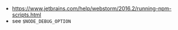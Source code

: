 - https://www.jetbrains.com/help/webstorm/2016.2/running-npm-scripts.html
- see `$NODE_DEBUG_OPTION`
